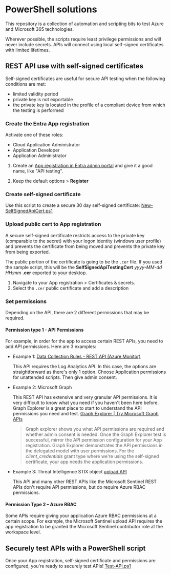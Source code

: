 # PowerShell solutions

This repository is a collection of automation and scripting bits to test Azure and Microsoft 365 technologies.

Wherever possible, the scripts require least privilege permissions and will never include secrets. APIs will connect using local self-signed certificates with limited lifetimes.

## REST API use with self-signed certificates

Self-signed certificates are useful for secure API testing when the following conditions are met:
- limited validity period
- private key is not exportable
- the private key is located in the profile of a compliant device from which the testing is performed

### Create the Entra App registration

Activate one of these roles:
- Cloud Application Administrator
- Application Developer
- Application Administrator

1. Create an [App registration in Entra admin portal](https://entra.microsoft.com/?feature.msaljs=true#view/Microsoft_AAD_RegisteredApps/CreateApplicationBlade/quickStartType~/null/isMSAApp~/false) and give it a good name, like "API testing".

1. Keep the default options > **Register**

### Create self-signed certificate

Use this script to create a secure 30 day self-signed certificate:
[New-SelfSignedApiCert.ps1](New-SelfSignedApiCert.ps1)

### Upload public cert to App registration

A secure self-signed certificate restricts access to the private key (comparable to the secret) with your logon identity (windows user profile) and prevents the certificate from being moved and prevents the private key from being exported.

The public portion of the certificate is going to be the `.cer` file. If you used the sample script, this will be the **SelfSignedApiTestingCert** *yyyy-MM-dd HH:mm* **.cer** exported to your desktop.

1. Navigate to your App registration > Certificates & secrets.
1. Select the `.cer` public certificate and add a description

### Set permissions

Depending on the API, there are 2 different permissions that may be required.

#### Permission type 1 - API Permissions

For example, in order for the app to access certain REST APIs, you need to add API permissions. Here are 3 examples:

- Example 1: [Data Collection Rules - REST API (Azure Monitor)](https://learn.microsoft.com/rest/api/monitor/data-collection-rules?view=rest-monitor-2023-03-11)

  This API requires the Log Analytics API. In this case, the options are straightforward as there's only 1 option. Choose Application permissions for unattended scripts. Then give admin consent.

- Example 2: Microsoft Graph 

  This REST API has extensive and very granular API permissions. It is very difficult to know what you need if you haven't been here before. Graph Explorer is a great place to start to understand the API permissions you need and test.
  [Graph Explorer | Try Microsoft Graph APIs](https://developer.microsoft.com/graph/graph-explorer)

  >Graph explorer shows you what API permissions are required and whether admin consent is needed. Once the Graph Explorer test is successful, mirror the API permission configuration for your App registration.
  >Graph Explorer demonstrates the API permissions in the delegated model with user permissions. For the *client_credentials* grant type where we're using the self-signed certificate, your app needs the application permissions.

- Example 3: Threat Intelligence STIX object [upload API](https://learn.microsoft.com/azure/sentinel/stix-objects-api)

  This API and many other REST APIs like the Microsoft Sentinel REST APIs don't require API permissions, but do require Azure RBAC permissions.

#### Permission Type 2 – Azure RBAC

Some APIs require giving your application Azure RBAC permissions at a certain scope. For example, the Microsoft Sentinel upload API requires the app registration to be granted the Microsoft Sentinel contributor role at the workspace level.

## Securely test APIs with a PowerShell script

Once your App registration, self-signed certificate and permissions are configured, you're ready to securely test APIs! 
[Test-API.ps1](Test-API.ps1)